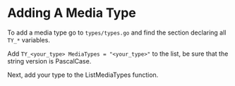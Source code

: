 # Adding A Media Type

To add a media type go to `types/types.go` and find the section declaring all `TY_*` variables.

Add `TY_<your_type> MediaTypes = "<your_type>"` to the list, be sure that the string version is PascalCase.

Next, add your type to the ListMediaTypes function.
